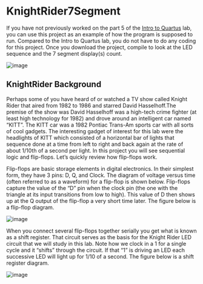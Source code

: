 # KnightRider7Segment

If you have not previously worked on the part 5 of the [Intro to Quartus](https://github.com/intel/FPGA-Devcloud/blob/master/main/HandsFree/Devkits/DE10-Lite/Example_Projects/Intro_to_Quartus/Intro_to_Quartus_Remote_Lab.pdf) lab, you can use this project as an example of how the program is supposed to run. Compared to the Intro to Quartus lab, you do not have to do any coding for this project. Once you download the project, compile to look at the LED sequence and the 7 segment display(s) count. 

![image](https://user-images.githubusercontent.com/67120855/91612037-89fafb00-e94a-11ea-9607-4ee09bfe1eef.png)

## KnightRider Background

Perhaps some of you have heard of or watched a TV show called Knight Rider that aired from 1982 to 1986 and starred David Hasselhoff.The premise of the show was David Hasselhoff was a high-tech crime fighter (at least high technology for 1982) and drove around an intelligent car named “KITT”. The KITT car was a 1982 Pontiac Trans-Am sports car with all sorts of cool gadgets. The interesting gadget of interest for this lab were the headlights of KITT which consisted of a horizontal bar of lights that sequence done at a time from left to right and back again at the rate of about 1/10th of a second per light. In this project you will see sequential logic and flip-flops. Let’s quickly review how flip-flops work. 

Flip-flops are basic storage elements in digital electronics. In their simplest form, they have 3 pins: D, Q, and Clock. The diagram of voltage versus time (often referred to as a waveform) for a flip-flop is shown below. Flip-flops capture the value of the “D” pin when the clock pin (the one with the triangle at its input transitions from low to high). This value of D then shows up at the Q output of the flip-flop a very short time later. The figure below is a flip-flop diagram.

![image](https://user-images.githubusercontent.com/67120855/91610798-ed375e00-e947-11ea-83af-13489c9aef21.png)

When you connect several flip-flops together serially you get what is known as a shift register. That circuit serves as the basis for the Knight Rider LED circuit that we will study in this lab. Note how we clock in a 1 for a single cycle and it “shifts” through the circuit. If that “1” is driving an LED each successive LED will light up for 1/10 of a second. The figure below is a shift register diagram.

![image](https://user-images.githubusercontent.com/67120855/91610972-3daebb80-e948-11ea-8b5d-fd8e71512da6.png)